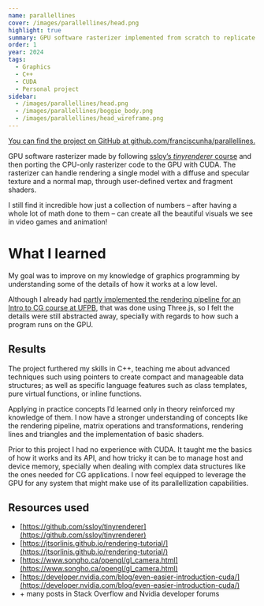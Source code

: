 ```yaml
---
name: parallellines
cover: /images/parallellines/head.png
highlight: true
summary: GPU software rasterizer implemented from scratch to replicate OpenGL's basic functionality.
order: 1
year: 2024
tags: 
  - Graphics
  - C++
  - CUDA
  - Personal project
sidebar:
  - /images/parallellines/head.png
  - /images/parallellines/boggie_body.png
  - /images/parallellines/head_wireframe.png
---
```


[You can find the project on GitHub at github.com/franciscunha/parallellines.](https://github.com/franciscunha/parallellines)

GPU software rasterizer made by following [ssloy’s *tinyrenderer* course](https://github.com/ssloy/tinyrenderer) and then porting the CPU-only rasterizer code to the GPU with CUDA. The rasterizer can handle rendering a single model with a diffuse and specular texture and a normal map, through user-defined vertex and fragment shaders.

I still find it incredible how just a collection of numbers – after having a whole lot of math done to them – can create all the beautiful visuals we see in video games and animation!

# What I learned

My goal was to improve on my knowledge of graphics programming by understanding some of the details of how it works at a low level. 

Although I already had [partly implemented the rendering pipeline for an Intro to CG course at UFPB](https://github.com/franciscunha/introduction_to_computer_graphics), that was done using Three.js, so I felt the details were still abstracted away, specially with regards to how such a program runs on the GPU.

## Results

The project furthered my skills in C++, teaching me about advanced techniques such using pointers to create compact and manageable data structures; as well as specific language features such as class templates, pure virtual functions, or inline functions.

Applying in practice concepts I’d learned only in theory reinforced my knowledge of them. I now have a stronger understanding of concepts like the rendering pipeline, matrix operations and transformations, rendering lines and triangles and the implementation of basic shaders.

Prior to this project I had no experience with CUDA. It taught me the basics of how it works and its API, and how tricky it can be to manage host and device memory, specially when dealing with complex data structures like the ones needed for CG applications. I now feel equipped to leverage the GPU for any system that might make use of its parallellization capabilities. 

## Resources used

- [https://github.com/ssloy/tinyrenderer](https://github.com/ssloy/tinyrenderer)
- [https://jtsorlinis.github.io/rendering-tutorial/](https://jtsorlinis.github.io/rendering-tutorial/)
- [https://www.songho.ca/opengl/gl_camera.html](https://www.songho.ca/opengl/gl_camera.html)
- [https://developer.nvidia.com/blog/even-easier-introduction-cuda/](https://developer.nvidia.com/blog/even-easier-introduction-cuda/)
- \+ many posts in Stack Overflow and Nvidia developer forums

